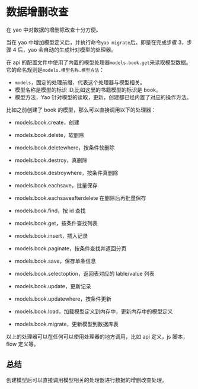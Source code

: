 # 数据增删改查

在 yao 中对数据的增删除改查十分方便。

当在 yao 中增加模型定义后，并执行命令`yao migrate`后。即是在完成步骤 3，步骤 4 后，yao 会自动的生成针对模型的处理器。

在 api 的配置文件中使用了内置的模型处理器`models.book.get`来读取模型数据。它的命名规则是`models.模型名称.模型方法`：

- `models`，固定的处理前缀，代表这个处理器与模型相关。
- 模型名称是模型的标识 ID,比如这里的书籍模型的标识是 book。
- 模型方法，Yao 针对模型的读取，更新，创建都已经内置了对应的操作方法。

比如之前创建了 book 的模型，那么可以直接调用以下的处理器：

- models.book.create，创建
- models.book.delete，软删除
- models.book.deletewhere，按条件软删除
- models.book.destroy，真删除
- models.book.destroywhere，按条件真删除
- models.book.eachsave，批量保存
- models.book.eachsaveafterdelete 在删除后再批量保存
- models.book.find，按 id 查找
- models.book.get，按条件查找列表
- models.book.insert，插入记录
- models.book.paginate，按条件查找并返回分页
- models.book.save，保存单条信息
- models.book.selectoption，返回表对应的 lable/value 列表
- models.book.update，更新记录
- models.book.updatewhere，按条件更新

- models.book.load，加载模型定义到内存中，更新内存中的模型定义
- models.book.migrate，更新模型到数据库表

以上的处理器可以在任何可以使用处理器的地方调用，比如 api 定义，js 脚本，flow 定义等。

## 总结

创建模型后可以直接调用模型相关的处理器进行数据的增删改查处理。
